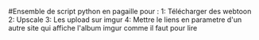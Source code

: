 #Ensemble de script python en pagaille pour :
1: Télécharger des webtoon
2: Upscale
3: Les upload sur imgur
4: Mettre le liens en parametre d'un autre site qui affiche l'album imgur comme il faut pour lire
